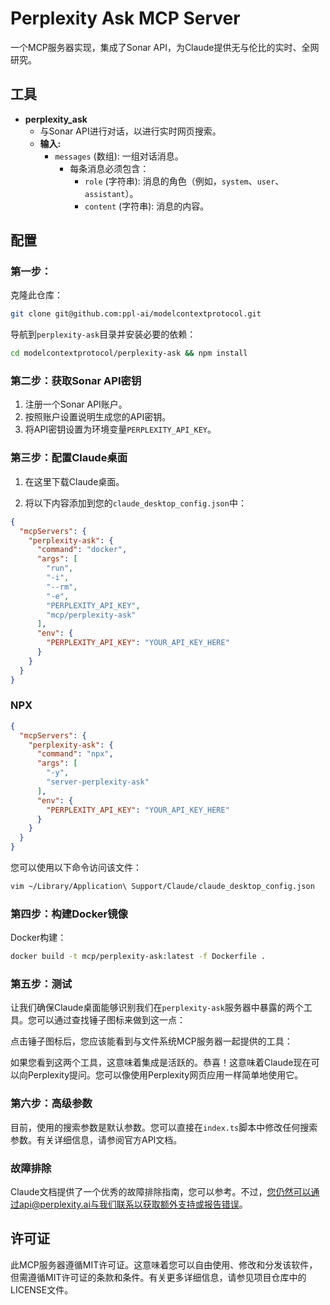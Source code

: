 # Perplexity Ask MCP Server

一个MCP服务器实现，集成了Sonar API，为Claude提供无与伦比的实时、全网研究。

## 工具

- **perplexity_ask**
  - 与Sonar API进行对话，以进行实时网页搜索。
  - **输入:**
    - `messages` (数组): 一组对话消息。
      - 每条消息必须包含：
        - `role` (字符串): 消息的角色（例如，`system`、`user`、`assistant`）。
        - `content` (字符串): 消息的内容。

## 配置

### 第一步：

克隆此仓库：

```bash
git clone git@github.com:ppl-ai/modelcontextprotocol.git
```

导航到`perplexity-ask`目录并安装必要的依赖：

```bash
cd modelcontextprotocol/perplexity-ask && npm install
```

### 第二步：获取Sonar API密钥

1. 注册一个Sonar API账户。
2. 按照账户设置说明生成您的API密钥。
3. 将API密钥设置为环境变量`PERPLEXITY_API_KEY`。

### 第三步：配置Claude桌面

1. 在这里下载Claude桌面。

2. 将以下内容添加到您的`claude_desktop_config.json`中：

```json
{
  "mcpServers": {
    "perplexity-ask": {
      "command": "docker",
      "args": [
        "run",
        "-i",
        "--rm",
        "-e",
        "PERPLEXITY_API_KEY",
        "mcp/perplexity-ask"
      ],
      "env": {
        "PERPLEXITY_API_KEY": "YOUR_API_KEY_HERE"
      }
    }
  }
}
```

### NPX

```json
{
  "mcpServers": {
    "perplexity-ask": {
      "command": "npx",
      "args": [
        "-y",
        "server-perplexity-ask"
      ],
      "env": {
        "PERPLEXITY_API_KEY": "YOUR_API_KEY_HERE"
      }
    }
  }
}
```

您可以使用以下命令访问该文件：

```bash
vim ~/Library/Application\ Support/Claude/claude_desktop_config.json
```

### 第四步：构建Docker镜像

Docker构建：

```bash
docker build -t mcp/perplexity-ask:latest -f Dockerfile .
```

### 第五步：测试

让我们确保Claude桌面能够识别我们在`perplexity-ask`服务器中暴露的两个工具。您可以通过查找锤子图标来做到这一点：


点击锤子图标后，您应该能看到与文件系统MCP服务器一起提供的工具：

如果您看到这两个工具，这意味着集成是活跃的。恭喜！这意味着Claude现在可以向Perplexity提问。您可以像使用Perplexity网页应用一样简单地使用它。

### 第六步：高级参数

目前，使用的搜索参数是默认参数。您可以直接在`index.ts`脚本中修改任何搜索参数。有关详细信息，请参阅官方API文档。

### 故障排除

Claude文档提供了一个优秀的故障排除指南，您可以参考。不过，您仍然可以通过api@perplexity.ai与我们联系以获取额外支持或报告错误。

## 许可证

此MCP服务器遵循MIT许可证。这意味着您可以自由使用、修改和分发该软件，但需遵循MIT许可证的条款和条件。有关更多详细信息，请参见项目仓库中的LICENSE文件。
